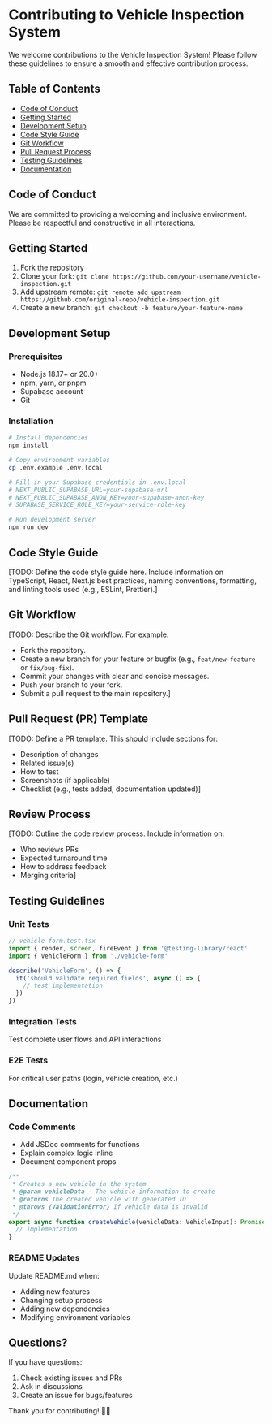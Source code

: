 # Contributing to Vehicle Inspection System

We welcome contributions to the Vehicle Inspection System! Please follow these guidelines to ensure a smooth and effective contribution process.

## Table of Contents

- [Code of Conduct](#code-of-conduct)
- [Getting Started](#getting-started)
- [Development Setup](#development-setup)
- [Code Style Guide](#code-style-guide)
- [Git Workflow](#git-workflow)
- [Pull Request Process](#pull-request-process)
- [Testing Guidelines](#testing-guidelines)
- [Documentation](#documentation)

## Code of Conduct

We are committed to providing a welcoming and inclusive environment. Please be respectful and constructive in all interactions.

## Getting Started

1. Fork the repository
2. Clone your fork: `git clone https://github.com/your-username/vehicle-inspection.git`
3. Add upstream remote: `git remote add upstream https://github.com/original-repo/vehicle-inspection.git`
4. Create a new branch: `git checkout -b feature/your-feature-name`

## Development Setup

### Prerequisites

- Node.js 18.17+ or 20.0+
- npm, yarn, or pnpm
- Supabase account
- Git

### Installation

```bash
# Install dependencies
npm install

# Copy environment variables
cp .env.example .env.local

# Fill in your Supabase credentials in .env.local
# NEXT_PUBLIC_SUPABASE_URL=your-supabase-url
# NEXT_PUBLIC_SUPABASE_ANON_KEY=your-supabase-anon-key
# SUPABASE_SERVICE_ROLE_KEY=your-service-role-key

# Run development server
npm run dev
```

## Code Style Guide

[TODO: Define the code style guide here. Include information on TypeScript, React, Next.js best practices, naming conventions, formatting, and linting tools used (e.g., ESLint, Prettier).]

## Git Workflow

[TODO: Describe the Git workflow. For example:
- Fork the repository.
- Create a new branch for your feature or bugfix (e.g., `feat/new-feature` or `fix/bug-fix`).
- Commit your changes with clear and concise messages.
- Push your branch to your fork.
- Submit a pull request to the main repository.]

## Pull Request (PR) Template

[TODO: Define a PR template. This should include sections for:
- Description of changes
- Related issue(s)
- How to test
- Screenshots (if applicable)
- Checklist (e.g., tests added, documentation updated)]

## Review Process

[TODO: Outline the code review process. Include information on:
- Who reviews PRs
- Expected turnaround time
- How to address feedback
- Merging criteria]

## Testing Guidelines

### Unit Tests

```typescript
// vehicle-form.test.tsx
import { render, screen, fireEvent } from '@testing-library/react'
import { VehicleForm } from './vehicle-form'

describe('VehicleForm', () => {
  it('should validate required fields', async () => {
    // test implementation
  })
})
```

### Integration Tests

Test complete user flows and API interactions

### E2E Tests

For critical user paths (login, vehicle creation, etc.)

## Documentation

### Code Comments

- Add JSDoc comments for functions
- Explain complex logic inline
- Document component props

```typescript
/**
 * Creates a new vehicle in the system
 * @param vehicleData - The vehicle information to create
 * @returns The created vehicle with generated ID
 * @throws {ValidationError} If vehicle data is invalid
 */
export async function createVehicle(vehicleData: VehicleInput): Promise<Vehicle> {
  // implementation
}
```

### README Updates

Update README.md when:
- Adding new features
- Changing setup process
- Adding new dependencies
- Modifying environment variables

## Questions?

If you have questions:
1. Check existing issues and PRs
2. Ask in discussions
3. Create an issue for bugs/features

Thank you for contributing! 🚗✨ 
